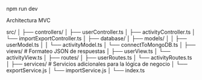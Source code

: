npm run dev

Architectura MVC

src/
│
├── controllers/
│ ├── userController.ts
│ ├── activityController.ts
│ └── importExportController.ts
│
├── database/
│ ├── models/
│ │ ├── userModel.ts
│ │ └── activityModel.ts
│ └── connectToMongoDB.ts
│
├── views/ # Formateo JSON de respuestas
│ ├── userView.ts
│ └── activityView.ts
│
├── routes/
│ ├── userRoutes.ts
│ └── activityRoutes.ts
│
├── services/ # Servicios adicionales para la lógica de negocio
│ └── exportService.js
│ └── importService.js
│
└── index.ts

